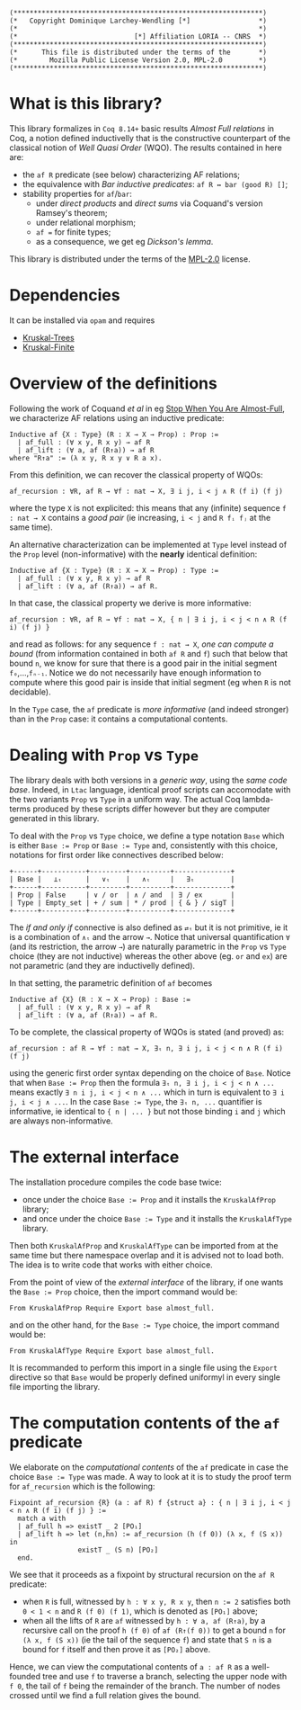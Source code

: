 ```
(**************************************************************)
(*   Copyright Dominique Larchey-Wendling [*]                 *)
(*                                                            *)
(*                             [*] Affiliation LORIA -- CNRS  *)
(**************************************************************)
(*      This file is distributed under the terms of the       *)
(*        Mozilla Public License Version 2.0, MPL-2.0         *)
(**************************************************************)
```

# What is this library?

This library formalizes in `Coq 8.14+` basic results _Almost Full relations_ in Coq,
a notion defined inductivelly that is the constructive counterpart of the classical
notion of _Well Quasi Order_ (WQO). The results contained in here are:
- the `af R` predicate (see below) characterizing AF relations;
- the equivalence with _Bar inductive predicates_: `af R ↔ bar (good R) []`;
- stability properties for `af`/`bar`:
  - under _direct products_ and _direct sums_ via Coquand's version Ramsey's theorem;
  - under relational morphism;
  - `af =` for finite types;
  - as a consequence, we get eg _Dickson's lemma_.
 
This library is distributed under the terms of the [MPL-2.0](LICENSE) license.

# Dependencies
It can be installed via `opam` and requires
- [Kruskal-Trees](https://github.com/DmxLarchey/Kruskal-Trees)
- [Kruskal-Finite](https://github.com/DmxLarchey/Kruskal-Finite)
  
# Overview of the definitions

Following the work of Coquand _et al_ in eg [Stop When You Are Almost-Full](https://link.springer.com/chapter/10.1007/978-3-642-32347-8_17),
we characterize AF relations using an inductive predicate:
```coq
Inductive af {X : Type} (R : X → X → Prop) : Prop :=
  | af_full : (∀ x y, R x y) → af R
  | af_lift : (∀ a, af (R↑a)) → af R
where "R↑a" := (λ x y, R x y ∨ R a x).
```

From this definition, we can recover the classical property of WQOs:
```coq
af_recursion : ∀R, af R → ∀f : nat → X, ∃ i j, i < j ∧ R (f i) (f j)
```
where the type `X` is not explicited: this means that any (infinite) 
sequence `f : nat → X` contains a _good pair_ (ie increasing, `i < j` and
`R fᵢ fⱼ` at the same time).

An alternative characterization can be implemented at `Type` level
instead of the `Prop` level (non-informative) with the __nearly__
identical definition:
```coq
Inductive af {X : Type} (R : X → X → Prop) : Type :=
  | af_full : (∀ x y, R x y) → af R
  | af_lift : (∀ a, af (R↑a)) → af R.
```
In that case, the classical property we derive is more informative:
```coq
af_recursion : ∀R, af R → ∀f : nat → X, { n | ∃ i j, i < j < n ∧ R (f i) (f j) }
```
and read as follows: for any sequence `f : nat → X`, _one can
compute a bound_ (from information contained in both `af R` and `f`)
such that below that bound `n`, we know for sure that there is a good pair 
in the initial segment `f₀`,...,`fₙ₋₁`. Notice we do not necessarily
have enough information to compute where this good pair is inside
that initial segment (eg when `R` is not decidable).

In the `Type` case, the `af` predicate is _more informative_ (and
indeed stronger) than in the `Prop` case: it contains a computational
contents.

# Dealing with `Prop` vs `Type`

The library deals with both versions in a _generic way_, using
the _same code base_. Indeed, in `Ltac` language, identical proof scripts
can accomodate with the two variants `Prop` vs `Type` in a uniform way.
The actual Coq lambda-terms produced by these scripts differ however but
they are computer generated in this library.

To deal with the `Prop` vs `Type` choice, we define a type notation
`Base` which is either `Base := Prop` or `Base := Type` and, consistently
with this choice, notations for first order like connectives described
below:
```
+------+-----------+---------+----------+--------------+
| Base |   ⊥ₜ      |   ∨ₜ    |   ∧ₜ     |   ∃ₜ         |
+------+-----------+---------+----------+--------------+
| Prop | False     | ∨ / or  | ∧ / and  | ∃ / ex       |
| Type | Empty_set | + / sum | * / prod | { & } / sigT |
+------+-----------+---------+----------+--------------+
```
The _if and only if_ connective is also defined as 
`⇄ₜ` but it is not primitive, ie it is a combination
of `∧ₜ` and the arrow `→`. Notice that universal
quantification `∀` (and its restriction, the arrow `→`)
are naturally parametric in the `Prop` vs `Type` choice
(they are not inductive) whereas the other above (eg. `or` and
`ex`) are not parametric (and they are inductivelly defined).

In that setting, the parametric definition of `af` becomes
```coq
Inductive af {X} (R : X → X → Prop) : Base :=
  | af_full : (∀ x y, R x y) → af R
  | af_lift : (∀ a, af (R↑a)) → af R.
```

To be complete, the classical property of WQOs is stated (and proved) as:
```coq
af_recursion : af R → ∀f : nat → X, ∃ₜ n, ∃ i j, i < j < n ∧ R (f i) (f j)
```
using the generic first order syntax depending on the choice of `Base`. Notice that when `Base := Prop` then the formula `∃ₜ n, ∃ i j, i < j < n ∧ ...` means exactly `∃ n i j, i < j < n ∧ ...` which in turn is equivalent to `∃ i j, i < j ∧ ...`. In the case `Base := Type`, the `∃ₜ n, ...` quantifier is informative, ie identical to `{ n | ... }` but not those binding `i` and `j` which are always non-informative.

# The external interface

The installation procedure compiles the code base twice: 
- once under the choice `Base := Prop` and it installs the `KruskalAfProp` library;
- and once under the choice `Base := Type` and it installs the `KruskalAfType` library.

Then both `KruskalAfProp` and `KruskalAfType` can be imported from at the same
time but there namespace overlap and it is advised not to load both. The idea
is to write code that works with either choice.

From the point of view of the _external interface_ of the library, 
if one wants the `Base := Prop` choice, then the import command would be:
```coq
From KruskalAfProp Require Export base almost_full.
```
and on the other hand, for the `Base := Type` choice, the import
command would be:
```coq
From KruskalAfType Require Export base almost_full.
```

It is recommanded to perform this import in a single file using
the `Export` directive so that `Base` would be properly defined
uniformyl in every single file importing the library.

# The computation contents of the `af` predicate

We elaborate on the _computational contents_ of the `af` predicate in
case the choice `Base := Type` was made. A way to look at it is to
study the proof term for `af_recursion` which is the following:
```coq
Fixpoint af_recursion {R} (a : af R) f {struct a} : { n | ∃ i j, i < j < n ∧ R (f i) (f j) } :=
  match a with
  | af_full h => existT _ 2 [PO₁]
  | af_lift h => let (n,hn) := af_recursion (h (f 0)) (λ x, f (S x)) in
                 existT _ (S n) [PO₂]
  end.
```
We see that it proceeds as a fixpoint by structural recursion on the `af R` predicate:
- when `R` is full, witnessed by `h : ∀ x y, R x y`, then `n := 2` satisfies both `0 < 1 < n` and `R (f 0) (f 1)`, which is denoted as `[PO₁]` above;
- when all the lifts of `R` are `af` witnessed by `h : ∀ a, af (R↑a)`, by a recursive call on the proof `h (f 0)` of `af (R↑(f 0))` to get a bound `n` for `(λ x, f (S x))` (ie the tail of the sequence `f`) and state that `S n` is a bound for `f` itself and then prove it as `[PO₂]` above.

Hence, we can view the computational contents of `a : af R` as a well-founded tree and use `f` to traverse a branch, selecting the upper node with `f 0`, the tail of `f` being the remainder of the branch. The number of nodes crossed until we find a full relation gives the bound. 


